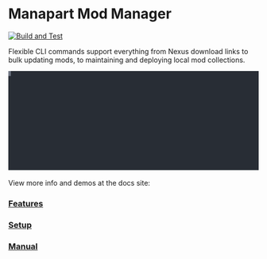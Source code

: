 # Manapart Mod Manager

[![Build and Test](https://github.com/ManApart/starfield-mod-manager/actions/workflows/runTests.yml/badge.svg)](https://github.com/ManApart/starfield-mod-manager/actions/workflows/runTests.yml)

Flexible CLI commands support everything from Nexus download links to bulk updating mods, to maintaining and deploying local mod collections.

![Demo](demo.svg)

View more info and demos at the docs site:

### [Features](https://manapart.github.io/starfield-mod-manager-site/features.html)

### [Setup](https://manapart.github.io/starfield-mod-manager-site/setup.html)

### [Manual](https://manapart.github.io/starfield-mod-manager-site/manual.html)
